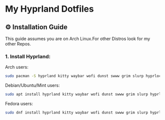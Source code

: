 # My Hyprland Dotfiles


## ⚙️ Installation Guide

This guide assumes you are on Arch Linux.For other Distros look for my other Repos.

### 1. Install Hyprland:

Arch users:

```bash
sudo pacman -S hyprland kitty waybar wofi dunst swww grim slurp hyprlock hypridle
```
Debian/Ubuntu/Mint users:

```bash
sudo apt install hyprland kitty waybar wofi dunst swww grim slurp hyprlock hypridle
```
Fedora users:
```bash
sudo dnf install hyprland kitty waybar wofi dunst swww grim slurp hyprlock hypridle
```